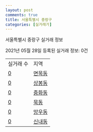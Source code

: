 ```yaml
---
layout: post
comments: true
title: 서울특별시 중랑구
categories: [실거래가]
---
```


서울특별시 중랑구 실거래 정보

2021년 05월 28일 등록된 실거래 정보: 0건


<table>
  <tr>
    <td>실거래 수</td>
    <td>지역</td>
  </tr>

  
  <tr>
    <td><a href="1126010100.html">0</a></td>
    <td><a href="1126010100.html">면목동</a></td>
  </tr>
    

  <tr>
    <td><a href="1126010200.html">0</a></td>
    <td><a href="1126010200.html">상봉동</a></td>
  </tr>
    

  <tr>
    <td><a href="1126010300.html">0</a></td>
    <td><a href="1126010300.html">중화동</a></td>
  </tr>
    

  <tr>
    <td><a href="1126010400.html">0</a></td>
    <td><a href="1126010400.html">묵동</a></td>
  </tr>
    

  <tr>
    <td><a href="1126010500.html">0</a></td>
    <td><a href="1126010500.html">망우동</a></td>
  </tr>
    

  <tr>
    <td><a href="1126010600.html">0</a></td>
    <td><a href="1126010600.html">신내동</a></td>
  </tr>
    


</table>
    